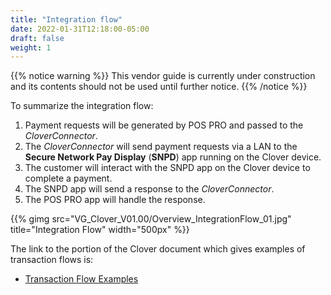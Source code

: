 ```yaml
---
title: "Integration flow"
date: 2022-01-31T12:18:00-05:00
draft: false
weight: 1
---
```


{{% notice warning %}}
This vendor guide is currently under construction and its contents should not be used until further notice.
{{% /notice %}}

To summarize the integration flow:  
1. Payment requests will be generated by POS PRO and passed to the *CloverConnector*.  
2. The *CloverConnector* will send payment requests via a LAN to the **Secure Network Pay Display** (**SNPD**) app running on the Clover device.  
3. The customer will interact with the SNPD app on the Clover device to complete a payment.  
4. The SNPD app will send a response to the *CloverConnector*.  
5. The POS PRO app will handle the response.

{{% gimg src="VG_Clover_V01.00/Overview_IntegrationFlow_01.jpg" title="Integration Flow" width="500px" %}}

The link to the portion of the Clover document which gives examples of transaction flows is:  
* [Transaction Flow Examples](https://docs.clover.com/docs/transaction-flow-examples)
